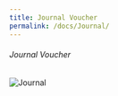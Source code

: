 ```yaml
---
title: Journal Voucher
permalink: /docs/Journal/
---
```


###### Journal Voucher

![Journal](..\images\Journal.png)
